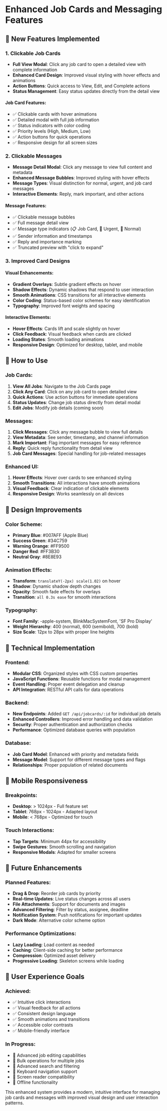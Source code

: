 # Enhanced Job Cards and Messaging Features

## 🎯 New Features Implemented

### 1. **Clickable Job Cards**
- **Full View Modal**: Click any job card to open a detailed view with complete information
- **Enhanced Card Design**: Improved visual styling with hover effects and animations
- **Action Buttons**: Quick access to View, Edit, and Complete actions
- **Status Management**: Easy status updates directly from the detail view

#### Job Card Features:
- ✅ Clickable cards with hover animations
- ✅ Detailed modal with full job information
- ✅ Status indicators with color coding
- ✅ Priority levels (High, Medium, Low)
- ✅ Action buttons for quick operations
- ✅ Responsive design for all screen sizes

### 2. **Clickable Messages**
- **Message Detail Modal**: Click any message to view full content and metadata
- **Enhanced Message Bubbles**: Improved styling with hover effects
- **Message Types**: Visual distinction for normal, urgent, and job card messages
- **Interactive Elements**: Reply, mark important, and other actions

#### Message Features:
- ✅ Clickable message bubbles
- ✅ Full message detail view
- ✅ Message type indicators (📋 Job Card, 🚨 Urgent, 💬 Normal)
- ✅ Sender information and timestamps
- ✅ Reply and importance marking
- ✅ Truncated preview with "click to expand"

### 3. **Improved Card Designs**

#### Visual Enhancements:
- **Gradient Overlays**: Subtle gradient effects on hover
- **Shadow Effects**: Dynamic shadows that respond to user interaction
- **Smooth Animations**: CSS transitions for all interactive elements
- **Color Coding**: Status-based color schemes for easy identification
- **Typography**: Improved font weights and spacing

#### Interactive Elements:
- **Hover Effects**: Cards lift and scale slightly on hover
- **Click Feedback**: Visual feedback when cards are clicked
- **Loading States**: Smooth loading animations
- **Responsive Design**: Optimized for desktop, tablet, and mobile

## 🚀 How to Use

### Job Cards:
1. **View All Jobs**: Navigate to the Job Cards page
2. **Click Any Card**: Click on any job card to open detailed view
3. **Quick Actions**: Use action buttons for immediate operations
4. **Status Updates**: Change job status directly from detail modal
5. **Edit Jobs**: Modify job details (coming soon)

### Messages:
1. **Click Messages**: Click any message bubble to view full details
2. **View Metadata**: See sender, timestamp, and channel information
3. **Mark Important**: Flag important messages for easy reference
4. **Reply**: Quick reply functionality from detail view
5. **Job Card Messages**: Special handling for job-related messages

### Enhanced UI:
1. **Hover Effects**: Hover over cards to see enhanced styling
2. **Smooth Transitions**: All interactions have smooth animations
3. **Visual Feedback**: Clear indication of clickable elements
4. **Responsive Design**: Works seamlessly on all devices

## 🎨 Design Improvements

### Color Scheme:
- **Primary Blue**: #007AFF (Apple Blue)
- **Success Green**: #34C759
- **Warning Orange**: #FF9500
- **Danger Red**: #FF3B30
- **Neutral Gray**: #8E8E93

### Animation Effects:
- **Transform**: `translateY(-2px) scale(1.02)` on hover
- **Shadow**: Dynamic shadow depth changes
- **Opacity**: Smooth fade effects for overlays
- **Transition**: `all 0.3s ease` for smooth interactions

### Typography:
- **Font Family**: -apple-system, BlinkMacSystemFont, 'SF Pro Display'
- **Weight Hierarchy**: 400 (normal), 600 (semibold), 700 (bold)
- **Size Scale**: 12px to 28px with proper line heights

## 🔧 Technical Implementation

### Frontend:
- **Modular CSS**: Organized styles with CSS custom properties
- **JavaScript Functions**: Reusable functions for modal management
- **Event Handling**: Proper event delegation and cleanup
- **API Integration**: RESTful API calls for data operations

### Backend:
- **New Endpoints**: Added `GET /api/jobcards/:id` for individual job details
- **Enhanced Controllers**: Improved error handling and data validation
- **Security**: Proper authentication and authorization checks
- **Performance**: Optimized database queries with population

### Database:
- **Job Card Model**: Enhanced with priority and metadata fields
- **Message Model**: Support for different message types and flags
- **Relationships**: Proper population of related documents

## 📱 Mobile Responsiveness

### Breakpoints:
- **Desktop**: > 1024px - Full feature set
- **Tablet**: 768px - 1024px - Adapted layout
- **Mobile**: < 768px - Optimized for touch

### Touch Interactions:
- **Tap Targets**: Minimum 44px for accessibility
- **Swipe Gestures**: Smooth scrolling and navigation
- **Responsive Modals**: Adapted for smaller screens

## 🔮 Future Enhancements

### Planned Features:
- **Drag & Drop**: Reorder job cards by priority
- **Real-time Updates**: Live status changes across all users
- **File Attachments**: Support for documents and images
- **Advanced Filtering**: Filter by status, assignee, deadline
- **Notification System**: Push notifications for important updates
- **Dark Mode**: Alternative color scheme option

### Performance Optimizations:
- **Lazy Loading**: Load content as needed
- **Caching**: Client-side caching for better performance
- **Compression**: Optimized asset delivery
- **Progressive Loading**: Skeleton screens while loading

## 🎯 User Experience Goals

### Achieved:
- ✅ Intuitive click interactions
- ✅ Visual feedback for all actions
- ✅ Consistent design language
- ✅ Smooth animations and transitions
- ✅ Accessible color contrasts
- ✅ Mobile-friendly interface

### In Progress:
- 🔄 Advanced job editing capabilities
- 🔄 Bulk operations for multiple jobs
- 🔄 Advanced search and filtering
- 🔄 Keyboard navigation support
- 🔄 Screen reader compatibility
- 🔄 Offline functionality

This enhanced system provides a modern, intuitive interface for managing job cards and messages with improved visual design and user interaction patterns.